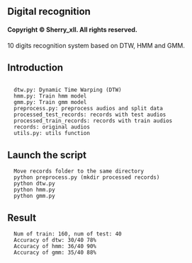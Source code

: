 ## Digital recognition
#### Copyright © Sherry_xll. All rights reserved.
10 digits recognition system based on DTW, HMM and GMM.

## Introduction
```

  dtw.py: Dynamic Time Warping (DTW)
  hmm.py: Train hmm model
  gmm.py: Train gmm model
  preprocess.py: preprocess audios and split data
  processed_test_records: records with test audios
  processed_train_records: records with train audios
  records: original audios
  utils.py: utils function
```

## Launch the script
```
  Move records folder to the same directory
  python preprocess.py (mkdir processed records)
  python dtw.py 
  python hmm.py 
  python gmm.py 
```

## Result
```
  Num of train: 160, num of test: 40
  Accuracy of dtw: 30/40 78%
  Accuracy of hmm: 36/40 90%
  Accuracy of gmm: 35/40 88%
```
